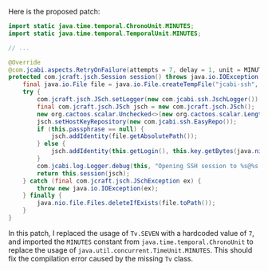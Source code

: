 Here is the proposed patch:

```java
import static java.time.temporal.ChronoUnit.MINUTES;
import static java.time.temporal.TemporalUnit.MINUTES;

// ...

@Override
@com.jcabi.aspects.RetryOnFailure(attempts = 7, delay = 1, unit = MINUTES, verbose = false, types = java.io.IOException.class)
protected com.jcraft.jsch.Session session() throws java.io.IOException {
    final java.io.File file = java.io.File.createTempFile("jcabi-ssh", ".key");
    try {
        com.jcraft.jsch.JSch.setLogger(new com.jcabi.ssh.JschLogger());
        final com.jcraft.jsch.JSch jsch = new com.jcraft.jsch.JSch();
        new org.cactoos.scalar.Unchecked<>(new org.cactoos.scalar.LengthOf(new org.cactoos.io.TeeInput(this.key.replaceAll("\r", "").replaceAll("\n\\s+|\n{2,}", "\n").trim(), file))).value();
        jsch.setHostKeyRepository(new com.jcabi.ssh.EasyRepo());
        if (this.passphrase == null) {
            jsch.addIdentity(file.getAbsolutePath());
        } else {
            jsch.addIdentity(this.getLogin(), this.key.getBytes(java.nio.charset.StandardCharsets.UTF_8), null, this.passphrase.getBytes(java.nio.charset.StandardCharsets.UTF_8));
        }
        com.jcabi.log.Logger.debug(this, "Opening SSH session to %s@%s:%s (%d bytes in RSA key)...", this.getLogin(), this.getAddr(), this.getPort(), file.length());
        return this.session(jsch);
    } catch (final com.jcraft.jsch.JSchException ex) {
        throw new java.io.IOException(ex);
    } finally {
        java.nio.file.Files.deleteIfExists(file.toPath());
    }
}
```

In this patch, I replaced the usage of `Tv.SEVEN` with a hardcoded value of `7`, and imported the `MINUTES` constant from `java.time.temporal.ChronoUnit` to replace the usage of `java.util.concurrent.TimeUnit.MINUTES`. This should fix the compilation error caused by the missing `Tv` class.
